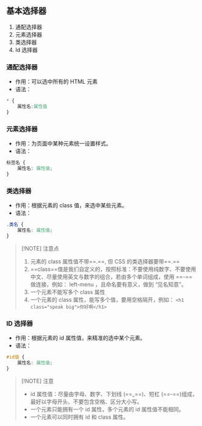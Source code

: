 ## 基本选择器
1. 通配选择器
2. 元素选择器
3. 类选择器
4. Id 选择器
### 通配选择器 
- 作用：可以选中所有的 HTML 元素
- 语法：
```css
* {
	属性名:属性值
}
```
### 元素选择器 
- 作用：为页面中某种元素统一设置样式。
- 语法：
```css
标签名 {
	属性名: 属性值;
}
```
### 类选择器
- 作用：根据元素的 class 值，来选中某些元素。
- 语法：
```css
.类名 {
	属性名: 属性值;
}
```
>[!NOTE] 注意点
>1. 元素的 class 属性值不带==.==, 但 CSS 的类选择器要带==.==
>2. ==class==值是我们自定义的，按照标准：不要使用纯数字、不要使用中文、尽量使用英文与数字的组合，若由多个单词组成，使用 ==-== 做连接，例如： left-menu ，且命名要有意义，做到 “见名知意”。
>3. 一个元素不能写多个 class 属性
>4. 一个元素的 class 属性，能写多个值，要用空格隔开，例如：
>	`<h1 class="speak big">你好啊</h1>`

### ID 选择器
- 作用：根据元素的 id 属性值，来精准的选中某个元素。
- 语法：
```css
#id值 {
	属性名: 属性值;
}
```
>[!NOTE] 注意
>- id 属性值：尽量由字母、数字、下划线 (==_==)、短杠 (==-==)组成，最好以字母开头、不要包含空格、区分大小写。 
>- 一个元素只能拥有一个 id 属性，多个元素的 id 属性值不能相同。 
>- 一个元素可以同时拥有 id 和 class 属性。

